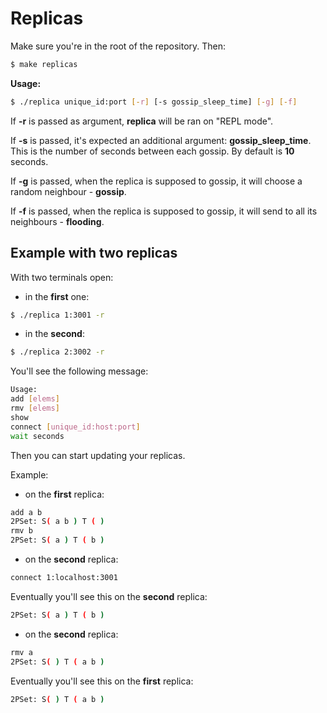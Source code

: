 # Replicas

Make sure you're in the root of the repository. Then:

```bash
$ make replicas
```

__Usage:__ 
```bash
$ ./replica unique_id:port [-r] [-s gossip_sleep_time] [-g] [-f]
```

If __-r__ is passed as argument, __replica__ will be ran on "REPL mode".

If __-s__ is passed, it's expected an additional argument: __gossip_sleep_time__. This is the number of seconds between each gossip. By default is __10__ seconds.

If __-g__ is passed, when the replica is supposed to gossip, it will choose a random neighbour - __gossip__.

If __-f__ is passed, when the replica is supposed to gossip, it will send to all its neighbours - __flooding__.


## Example with two replicas

With two terminals open:

- in the __first__ one:

```bash
$ ./replica 1:3001 -r
```

- in the __second__:

```bash
$ ./replica 2:3002 -r
```

You'll see the following message:
```bash
Usage:
add [elems]
rmv [elems]
show
connect [unique_id:host:port]
wait seconds
```

Then you can start updating your replicas.

Example:

- on the __first__ replica:

```bash
add a b
2PSet: S( a b ) T ( )
rmv b
2PSet: S( a ) T ( b )
```

- on the __second__ replica:

```bash
connect 1:localhost:3001
```

Eventually you'll see this on the __second__ replica:
```bash
2PSet: S( a ) T ( b )
```

- on the __second__ replica:
```bash
rmv a
2PSet: S( ) T ( a b )
```

Eventually you'll see this on the __first__ replica:
```bash
2PSet: S( ) T ( a b )
```


